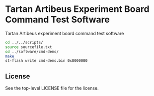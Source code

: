 # Tartan Artibeus Experiment Board Command Test Software

Tartan Artibeus experiment board command test software

```bash
cd ../../scripts/
source sourcefile.txt
cd ../software/cmd-demo/
make
st-flash write cmd-demo.bin 0x8000000
```

## License

See the top-level LICENSE file for the license.
